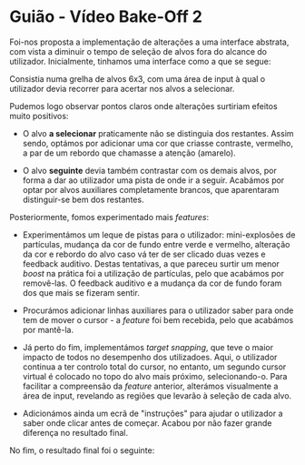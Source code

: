 # Guião - Vídeo Bake-Off 2

Foi-nos proposta a implementação de alterações a uma interface abstrata, com vista a diminuir o tempo de seleção de alvos fora do alcance do utilizador. Inicialmente, tinhamos uma interface como a que se segue:

<!-- imagem a passar -->

Consistia numa grelha de alvos 6x3, com uma área de input à qual o utilizador devia recorrer para acertar nos alvos a selecionar.

Pudemos logo observar pontos claros onde alterações surtiriam efeitos muito positivos:

<!-- as imagens relativas a cada feature devem estar a passar, bem como stats ig -->

- O alvo **a selecionar** praticamente não se distinguia dos restantes. Assim sendo, optámos por adicionar uma cor que criasse contraste, vermelho, a par de um rebordo que chamasse a atenção (amarelo).

- O alvo **seguinte** devia também contrastar com os demais alvos, por forma a dar ao utilizador uma pista de onde ir a seguir. Acabámos por optar por alvos auxiliares completamente brancos, que aparentaram distinguir-se bem dos restantes.

Posteriormente, fomos experimentado mais _features_:

- Experimentámos um leque de pistas para o utilizador: mini-explosões de partículas, mudança da cor de fundo entre verde e vermelho, alteração da cor e rebordo do alvo caso vá ter de ser clicado duas vezes e feedback auditivo. Destas tentativas, a que pareceu surtir um menor _boost_ na prática foi a utilização de partículas, pelo que acabámos por removê-las. O feedback auditivo e a mudança da cor de fundo foram dos que mais se fizeram sentir.

- Procurámos adicionar linhas auxiliares para o utilizador saber para onde tem de mover o cursor - a _feature_ foi bem recebida, pelo que acabámos por mantê-la.

- Já perto do fim, implementámos _target snapping_, que teve o maior impacto de todos no desempenho dos utilizadoes. Aqui, o utilizador continua a ter controlo total do cursor, no entanto, um segundo cursor virtual é colocado no topo do alvo mais próximo, selecionando-o. Para facilitar a compreensão da _feature_ anterior, alterámos visualmente a área de input, revelando as regiões que levarão à seleção de cada alvo.

- Adicionámos ainda um ecrã de "instruções" para ajudar o utilizador a saber onde clicar antes de começar. Acabou por não fazer grande diferença no resultado final.

No fim, o resultado final foi o seguinte:

<!-- passa-se uma attempt completa na versão final e listagem das features incluídas -->
